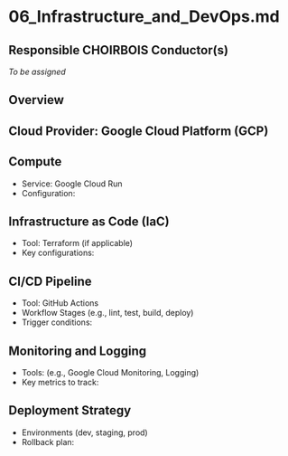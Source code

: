 # 06_Infrastructure_and_DevOps.md

## Responsible CHOIRBOIS Conductor(s)

*To be assigned*


## Overview

## Cloud Provider: Google Cloud Platform (GCP)

## Compute
- Service: Google Cloud Run
- Configuration:

## Infrastructure as Code (IaC)
- Tool: Terraform (if applicable)
- Key configurations:

## CI/CD Pipeline
- Tool: GitHub Actions
- Workflow Stages (e.g., lint, test, build, deploy)
- Trigger conditions:

## Monitoring and Logging
- Tools: (e.g., Google Cloud Monitoring, Logging)
- Key metrics to track:

## Deployment Strategy
- Environments (dev, staging, prod)
- Rollback plan:
